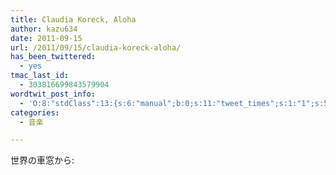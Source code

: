 ```yaml
---
title: Claudia Koreck, Aloha
author: kazu634
date: 2011-09-15
url: /2011/09/15/claudia-koreck-aloha/
has_been_twittered:
  - yes
tmac_last_id:
  - 303816699843579904
wordtwit_post_info:
  - 'O:8:"stdClass":13:{s:6:"manual";b:0;s:11:"tweet_times";s:1:"1";s:5:"delay";s:1:"0";s:7:"enabled";s:1:"1";s:10:"separation";i:60;s:7:"version";s:3:"3.7";s:14:"tweet_template";b:0;s:6:"status";i:3;s:6:"result";a:0:{}s:13:"tweet_counter";i:1;s:13:"tweet_log_ids";a:0:{}s:9:"hash_tags";a:0:{}s:8:"accounts";a:1:{i:0;s:7:"kazu634";}}'
categories:
  - 音楽

---
```

世界の車窓から: